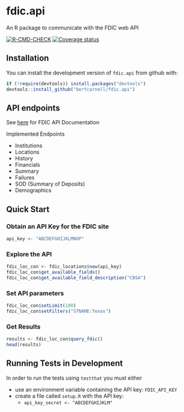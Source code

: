 # fdic.api
An R package to communicate with the FDIC web API

[![R-CMD-CHECK](https://github.com/bertcarnell/fdic.api/actions/workflows/r-cmd-check.yml/badge.svg)](https://github.com/bertcarnell/fdic.api/actions/workflows/r-cmd-check.yml)
[![Coverage status](https://codecov.io/gh/bertcarnell/fdic.api/branch/master/graph/badge.svg)](https://codecov.io/github/bertcarnell/fdic.api?branch=master)

## Installation

You can install the development version of `fdic.api` from github
with:

``` r
if (!require(devtools)) install.packages("devtools")
devtools::install_github("bertcarnell/fdic.api")
```

## API endpoints

See [here](https://banks.data.fdic.gov/docs/) for FDIC API Documentation

Implemented Endpoints

- Institutions
- Locations
- History
- Financials
- Summary
- Failures
- SOD (Summary of Deposits)
- Demographics

## Quick Start

### Obtain an API Key for the FDIC site

```r
api_key <- "ABCDEFGHIJKLMNOP"
```

### Explore the API

``` r
fdic_loc_con <- fdic_locations$new(api_key)
fdic_loc_con$get_available_fields()
fdic_loc_con$get_available_field_description("CBSA")
```

### Set API parameters

``` r
fdic_loc_con$setLimit(100)
fdic_loc_con$setFilters("STNAME:Texas")
```

### Get Results

``` r
results <- fdic_loc_con$query_fdic()
head(results)
```

## Running Tests in Development

In order to run the tests using `testthat` you must either

- use an environment variable containing the API key: `FDIC_API_KEY`
- create a file called `setup.R` with the API key:
    - `api_key_secret <- "ABCDEFGHIJKLM"`
    
